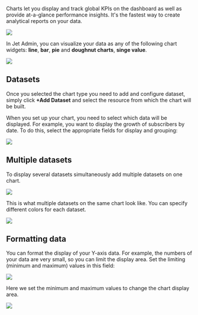 [comment]: # ($page_title=Charts)
[comment]: # ($page_description=Charts overview and customization)

Charts let you display and track global KPIs on the dashboard as well as provide at-a-glance performance insights. It's the fastest way to create analytical reports on your data. 

![](https://gblobscdn.gitbook.com/assets%2F-LQ08RFAKZvFADEiXKFy%2F-MEUTS5Cb65Kk4L2d8GI%2F-MEUeBzTK8f-99YlIwNc%2Fimage.png?alt=media&token=bcdf7907-3d01-470c-bfd2-86109dcd20cd)

In Jet Admin, you can visualize your data as any of the following chart widgets: **line**, **bar**, **pie** and **doughnut charts**, **singe value**.

![](https://gblobscdn.gitbook.com/assets%2F-LQ08RFAKZvFADEiXKFy%2F-MEWAc3ogT4Dzo997TQd%2F-MEWAuKzP7oHzuNgRPcO%2Fimage.png?alt=media&token=78bc7a09-3e77-420d-99a7-fb9b2d78353d)

## Datasets

Once you selected the chart type you need to add and configure dataset, simply click **+Add Dataset** and select the resource from which the chart will be built. 

When you set up your chart, you need to select which data will be displayed. For example, you want to display the growth of subscribers by date. To do this, select the appropriate fields for display and grouping:

![](https://gblobscdn.gitbook.com/assets%2F-LQ08RFAKZvFADEiXKFy%2F-MEUTS5Cb65Kk4L2d8GI%2F-MEUm3Lqe40XzuzVr2S2%2FGIF.gif?alt=media&token=c0018069-4ef7-4285-91fd-fcea918e0ea0)

## Multiple datasets

To display several datasets simultaneously add multiple datasets on one chart.

![](https://gblobscdn.gitbook.com/assets%2F-LQ08RFAKZvFADEiXKFy%2F-MEUTS5Cb65Kk4L2d8GI%2F-MEUqKkX63XP0oGMhtwH%2Fimage.png?alt=media&token=1f16aefe-1043-4c59-a795-ab938581af11)

This is what multiple datasets on the same chart look like. You can specify different colors for each dataset.

![](https://gblobscdn.gitbook.com/assets%2F-LQ08RFAKZvFADEiXKFy%2F-MEUTS5Cb65Kk4L2d8GI%2F-MEUqVK1KnWGkPF7EwLn%2Fimage.png?alt=media&token=d8acdcbc-63b8-4449-baf3-2b00296c9e8b)

## Formatting data

You can format the display of your Y-axis data. For example, the numbers of your data are very small, so you can limit the display area. Set the limiting \(minimum and maximum\) values in this field:

![](https://gblobscdn.gitbook.com/assets%2F-LQ08RFAKZvFADEiXKFy%2F-MEUTS5Cb65Kk4L2d8GI%2F-MEUqg1GUhdBAy0oQKXr%2Fimage.png?alt=media&token=a22d5a46-90c7-4ea4-8514-7066da816a2b)

Here we set the minimum and maximum values to change the chart display area.

![](https://gblobscdn.gitbook.com/assets%2F-LQ08RFAKZvFADEiXKFy%2F-MEUTS5Cb65Kk4L2d8GI%2F-MEUrX_sC3_vaKc8A0Vs%2FGIF.gif?alt=media&token=146d57d2-4d4b-4888-ae12-2004ce22e034)

